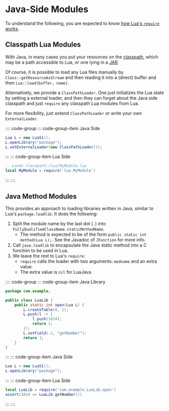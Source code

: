 # Java-Side Modules

To understand the following, you are expected to know [how Lua's `require` works](https://www.lua.org/manual/5.4/manual.html#6.3).

## Classpath Lua Modules

With Java, in many cases you put your resources on the [classpath](https://en.wikipedia.org/wiki/Classpath), which may be a path accessible to Lua, or one lying in a [JAR](https://en.wikipedia.org/wiki/JAR_(file_format)).

Of course, it is possible to load any Lua files manually by `Class::getResourceAsStream` and then reading it into a (direct) buffer and then `Lua::load(buffer, name)`.

Alternatively, we provide a `ClassPathLoader`. One just initializes the Lua state by setting a external loader, and then they can forget about the Java side classpath and just `require` any classpath Lua modules from Lua.

For more flexibility, just extend `ClassPathLoader` or write your own `ExternalLoader`.

:::: code-group
::: code-group-item Java Side
```java
Lua L = new Lua51();
L.openLibrary("package");
L.setExternalLoader(new ClassPathLoader());
```
:::
::: code-group-item Lua Side
```lua
-- Loads classpath:/lua/MyModule.lua
local MyModule = require('lua.MyModule')
```
:::
::::

## Java Method Modules

This provides an approach to loading libraries written in Java, similar to Lua's
`package.loadlib`. It does the following:

1. Split the module name by the last dot (`.`) into `FullyQualifiedClassName.staticMethodName`.
   - The method is expected to be of the form `public static int method(Lua L);`.
     See the Javadoc of `JFunction` for more info.
2. Call `java.loadlib` to encapsulate the Java static method into a C function to be used in Lua.
3. We leave the rest to Lua's `require`:
   - `require` calls the loader with two arguments: `modname` and an extra value.
   - The extra value is `nil` for LuaJava.

:::: code-group
::: code-group-item Java Library
```java
package com.example;

public class LuaLib {
    public static int open(Lua L) {
        L.createTable(0, 1);
        L.push(l -> {
            l.push(1024);
            return 1;
        });
        L.setField(-2, "getNumber");
        return 1;
    }
}
```
:::
::: code-group-item Java Side
```java
Lua L = new Lua51();
L.openLibrary("package");
```
:::
::: code-group-item Lua Side
```lua
local LuaLib = require('com.example.LuaLib.open')
assert(1024 == LuaLib.getNumber())
```
:::
::::
